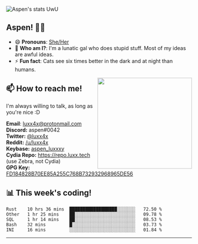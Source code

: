 ![Aspen's stats UwU](https://github-readme-stats.vercel.app/api?username=aspenluxxxy&show_icons=true&theme=onedark)

## Aspen! 🏳️‍⚧️

 - 😄 **Pronouns**: [She/Her](https://www.mypronouns.org/she-her)
 - 👩 **Who am I?**: I'm a lunatic gal who does stupid stuff. Most of my ideas are awful ideas.  
 - ⚡ **Fun fact**: <!--START_SECTION:catfact-->Cats see six times better in the dark and at night than humans.<!--END_SECTION:catfact-->
 
<img align="right" src="https://raw.githubusercontent.com/aspenluxxxy/aspenluxxxy/master/crab.jpg" width="256px" height="247px" />  

## 📫 How to reach me!
I'm always willing to talk, as long as you're nice :D

**Email**: luxx4x@protonmail.com  
**Discord:** aspen#0042  
**Twitter:** [@luxx4x](https://twitter.com/luxx4x)  
**Reddit:** [/u/luxx4x](https://reddit.com/user/luxx4x/)  
**Keybase:** [aspen_luxxxy](https://keybase.io/aspen_luxxxy)  
**Cydia Repo:** https://repo.luxx.tech (use Zebra, not Cydia)  
**GPG Key:** [FD184828B70EE85A255C768B732932968965DE56](https://aspenuwu.me/aspen-public.asc)

## 📊 **This week's coding!**
<!--START_SECTION:waka-->
```text
Rust    10 hrs 36 mins  ██████████████████░░░░░░░   72.50 % 
Other   1 hr 25 mins    ██░░░░░░░░░░░░░░░░░░░░░░░   09.78 % 
SQL     1 hr 14 mins    ██░░░░░░░░░░░░░░░░░░░░░░░   08.53 % 
Bash    32 mins         █░░░░░░░░░░░░░░░░░░░░░░░░   03.73 % 
INI     16 mins         ░░░░░░░░░░░░░░░░░░░░░░░░░   01.84 %
```
<!--END_SECTION:waka-->

-------
